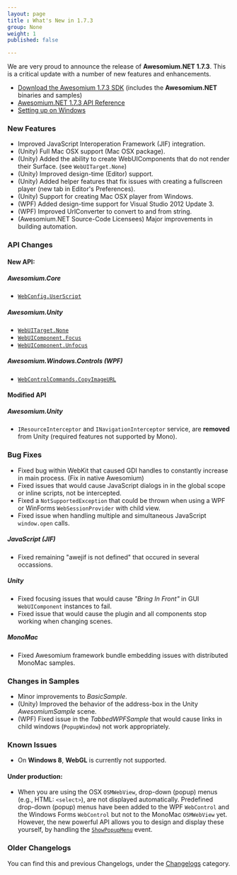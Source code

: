 ```yaml
---
layout: page
title : What's New in 1.7.3
group: None
weight: 1
published: false

---
```


We are very proud to announce the release of **Awesomium.NET 1.7.3**. This is a critical update with a number of new features and enhancements.

* [Download the Awesomium 1.7.3 SDK](http://www.awesomium.com/download) (includes the **Awesomium.NET** binaries and samples)
* [Awesomium.NET 1.7.3 API Reference](http://docs.awesomium.net)
* [Setting up on Windows](http://wiki.awesomium.net/getting-started/setting-up-on-windows.html)


### New Features

* Improved JavaScript Interoperation Framework (JIF) integration.
* (Unity) Full Mac OSX support (Mac OSX package).
* (Unity) Added the ability to create WebUIComponents that do not render their Surface. (see `WebUITarget.None`)
* (Unity) Improved design-time (Editor) support.
* (Unity) Added helper features that fix issues with creating a fullscreen player (new tab in Editor's Preferences).
* (Unity) Support for creating Mac OSX player from Windows.
* (WPF) Added design-time support for Visual Studio 2012 Update 3.
* (WPF) Improved UrlConverter to convert to and from string.
* (Awesomium.NET Source-Code Licensees) Major improvements in building automation.


### API Changes


#### New API:

##### *Awesomium.Core*

* [`WebConfig.UserScript`](http://docs.awesomium.net/?tc=T_Awesomium_Core_WebConfig_UserScript)

##### *Awesomium.Unity*

* [`WebUITarget.None`](http://docs.awesomium.net/unity/?tc=T_Awesomium_Unity_WebUITarget)
* [`WebUIComponent.Focus`](http://docs.awesomium.net/unity/?tc=M_Awesomium_Unity_WebUIComponent_Focus)
* [`WebUIComponent.Unfocus`](http://docs.awesomium.net/unity/?tc=M_Awesomium_Unity_WebUIComponent_Unfocus)

##### *Awesomium.Windows.Controls* (WPF)

* [`WebControlCommands.CopyImageURL`](http://docs.awesomium.net/?tc=P_Awesomium_Windows_Controls_WebControlCommands_CopyImageURL)


#### Modified API

##### *Awesomium.Unity*

* `IResourceInterceptor` and `INavigationInterceptor` service, are **removed** from Unity (required features not supported by Mono).


### Bug Fixes

* Fixed bug within WebKit that caused GDI handles to constantly increase in main process. (Fix in native Awesomium)
* Fixed issues that would cause JavaScript dialogs in in the global scope or inline scripts, not be intercepted.
* Fixed a `NotSupportedException` that could be thrown when using a WPF or WinForms `WebSessionProvider` with child view.
* Fixed issue when handling multiple and simultaneous JavaScript `window.open` calls.

##### JavaScript (JIF)

* Fixed remaining "awejif is not defined" that occured in several occassions.

##### Unity

* Fixed focusing issues that would cause *"Bring In Front"* in GUI `WebUIComponent` instances to fail.
* Fixed issue that would cause the plugin and all components stop working when changing scenes.

##### MonoMac

* Fixed Awesomium framework bundle embedding issues with distributed MonoMac samples.


### Changes in Samples

* Minor improvements to *BasicSample*.
* (Unity) Improved the behavior of the address-box in the Unity *AwesomiumSample* scene.
* (WPF) Fixed issue in the *TabbedWPFSample* that would cause links in child windows (`PopupWindow`) not work appropriately.


### Known Issues

* On **Windows 8**, **WebGL** is currently not supported.


#### Under production:

* When you are using the OSX `OSMWebView`, drop-down (popup) menus (e.g., HTML: `<select>`), are not displayed automatically. Predefined drop-down (popup) menus have been added to the WPF `WebControl` and the Windows Forms `WebControl` but not to the MonoMac `OSMWebView` yet. However, the new powerful API allows you to design and display these yourself, by handling the [`ShowPopupMenu`](http://docs.awesomium.net/?tc=E_Awesomium_Core_IWebView_ShowPopupMenu) event.


### Older Changelogs

You can find this and previous Changelogs, under the [Changelogs](http://wiki.awesomium.net/changelogs/) category.
